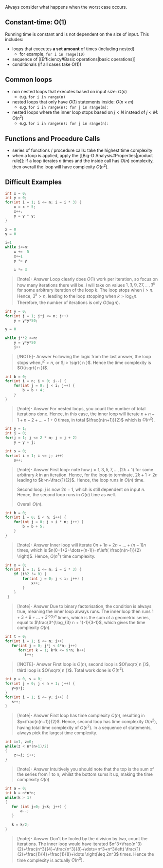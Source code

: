 Always consider what happens when the worst case occurs.
## Constant-time: O(1)
Running time is constant and is not dependent on the size of input. This includes:
- loops that executes **a set amount** of times (including nested)
	- for example, `for i in range(10)`
- sequence of [[Efficiency#Basic operations|basic operations]]
- conditionals (if all cases take O(1))
## Common loops
- non nested loops that executes based on input size: $O(n)$
	- e.g. `for i in range(n)` 
- nested loops that only have $O(1)$ statements inside: $O(n \times m)$ 
	- e.g. `for i in range(n): for j in range(m):`
- nested loops where the inner loop stops based on $j < N$ instead of $j < M$: $O(n^{2})$
	- e.g. `for i in range(n): for j in range(n):`
## Functions and Procedure Calls
- series of functions / procedure calls: take the highest time complexity
- when a loop is applied, apply the [[Big-O Analysis#Properties|product rule]]: if a loop iterates $n$ times and the inside call has $O(n)$ complexity, then overall the loop will have complexity $O(n^2)$.
## Difficult Examples
```cpp
int x = 0;
int y = 0;
for(int i = 1; i <= n; i = i * 3) {
	x = x + 5;
	x++;
	y = y * y;
}
```

```python
x = 0
y = 0

i=1
while i<=n:
	x +=  5
	x+=1
	y *= y

	i *= 3
```

> [!note]- Answer
> Loop clearly does $O(1)$ work per iteration, so focus on how many iterations there will be. $i$ will take on values $1, 3, 9, 27, \dots, 3^k$ for some arbitrary iteration of the loop $k$. The loop stops when $i > n$. Hence, $3^k > n$, leading to the loop stopping when $k>\log_{3}n$. Therefore, the number of iterations is only $O(\log n)$.

```cpp
int y = 0;
for(int j = 1; j*j <= n; j++)
	y = y*y*50;
```


```python
y = 0

while j**2 <=n:
	y = y*y*50
	j++
```

> [!NOTE]- Answer
> Following the logic from the last answer, the loop stops when $j^2>n$, or $j > \sqrt{ n }$. Hence the time complexity is $O(\sqrt{ n })$.

```cpp
int b = 0;
for(int i = n; i > 0; i--) {
	for(int j = 0; j < i; j++) {
		b = b + 4;
	}
}
```

> [!note]- Answer
> For nested loops, you count the number of total iterations done. Hence, in this case, the inner loop will iterate $n+ n-1+ n-2+\dots+1+ 0$ times, in total $\frac{n(n+1)}{2}$  which is $O(n^{2})$.

```cpp
int y = 1;
int j = 0;
for(j = 1; j <= 2 * n; j = j + 2) 
	y = y + j;

int s = 0;
for(int i = 1; i <= j; i++)
	s++;
```

> [!note]- Answer
> First loop: note how $j=1,3,5,7,\dots,(2k+1)$ for some arbitrary $k$ in an iteration. Hence, for the loop to terminate, $2k+1>2n$ leading to $k>n-\frac{1}{2}$. Hence, the loop runs in $O(n)$ time.
> 
> Second loop: $j$ is now $2n-1$, which is still dependent on input $n$. Hence, the second loop runs in $O(n)$ time as well.
> 
> Overall $O(n)$.

```cpp
int b = 0;
for(int i = 0; i < n; i++) {
	for(int j = 0; j < i * n; j++) {
		b = b + 5;
	}
}
```

> [!note]- Answer
> Inner loop will iterate $0n+1n+2n+\dots+(n-1)n$ times, which is $n(0+1+2+\dots+(n-1))=n\left( \frac{n(n-1)}{2} \right)$. Hence, $O(n^3)$ time complexity.

```cpp
int x = 0;
for(int i = 1; i <= n; i = i * 3) {
	if (i%2 != 0) {
		for(int j = 0; j < i; j++) {
			x++;
		}
	}
 }
```

> [!note]- Answer
> Due to binary factorisation, the condition is always true, meaning the inner loop always runs. The inner loop then runs $1+3+9+\dots+3^{\log_{3}n}$ times, which is the sum of a geometric series, equal to $\frac{3^{\log_{3} n + 1}-1}{3-1}$, which gives the time complexity $O(n)$.

```cpp
int t = 0;
for(int i = 1; i <= n; i++)
   for(int j = 0; j*j < 4*n; j++)
      for(int k = 1; k*k <= 9*n; k++)
         t++;
```

> [!NOTE]- Answer
> First loop is $O(n)$, second loop is $O(\sqrt{ n })$, third loop is $O(\sqrt{ n })$. Total work done is $O(n^{2})$.

```cpp
int y = 0, s = 0;
for(int j = 0; j < n + 1; j++) {
   y=y+j;
}
for(int i = 1; i <= y; i++) {
   s++;
}
```

> [!note]- Answer
> First loop has time complexity $O(n)$, resulting in $y=\frac{n(n+1)}{2}$. Hence, second loop has time complexity $O(n^2)$, having total time complexity of $O(n^2)$. In a sequence of statements, always pick the largest time complexity.

```cpp
int i=1, z=0;
while(z < n*(n+1)/2)
{
	z+=i; i++;
}
```

> [!note]- Answer
> Intuitively you should note that the top is the sum of the series from 1 to n, whilst the bottom sums it up, making the time complexity $O(n)$

```cpp
int a = 0;
int k = n*n*n;
while(k > 1)
{
   for (int j=0; j<k; j++) { 
	   a--; 
   }
   
   k = k/2; 
}
```

> [!note]- Answer
> Don't be fooled by the division by two, count the iterations. The inner loop would have iterated $n^3+\frac{n^3}{2}+\frac{n^3}{4}+\frac{n^3}{8}+\dots=n^3+n^3\left( \frac{1}{2}+\frac{1}{4}+\frac{1}{8}+\dots \right)\leq 2n^3$ times. Hence the time complexity is actually $O(n^{3})$.

